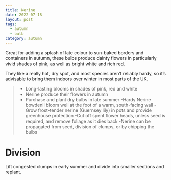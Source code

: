 ```yaml
---
title: Nerine
date: 2022-07-18
layout: post
tags:
  - autumn
  - bulb
category: autumn
---
```


Great for adding a splash of late colour to sun-baked borders and containers in autumn, these bulbs produce dainty flowers in particularly vivid shades of pink, as well as bright white and rich red.

They like a really hot, dry spot, and most species aren’t reliably hardy, so it’s advisable to bring them indoors over winter in most parts of the UK.


> - Long-lasting blooms in shades of pink, red and white
> - Nerine produce their flowers in autumn
>- Purchase and plant dry bulbs in late summer
>-Hardy Nerine bowdenii bloom well at the foot of a warm, south-facing wall
>-Grow frost-tender nerine (Guernsey lily) in pots and provide greenhouse protection
>-Cut off spent flower heads, unless seed is required, and remove foliage as it dies back
>-Nerine can be propagated from seed, division of clumps, or by chipping the bulbs

# Division
Lift congested clumps in early summer and divide into smaller sections and replant. 
